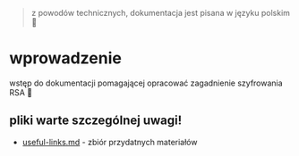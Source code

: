 > z powodów technicznych, dokumentacja jest pisana w języku polskim 🎉

# wprowadzenie

wstęp do dokumentacji pomagającej opracować zagadnienie szyfrowania RSA 🤔

## pliki warte szczególnej uwagi!
- [useful-links.md](useful-links.md) - zbiór przydatnych materiałów
